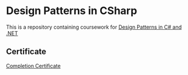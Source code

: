 # Design Patterns in CSharp

This is a repository containing coursework for [Design Patterns in C# and .NET](https://www.udemy.com/course/design-patterns-csharp-dotnet/)

## Certificate

[Completion Certificate](https://www.udemy.com/certificate/UC-df627fbf-731c-4b49-9d04-4c72ef06dd60)
